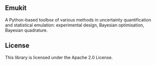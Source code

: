 ## Emukit

A Python-based toolbox of various methods in uncertainty quantification and statistical emulation: experimental design, Bayesian optimisation, Bayesian quadrature. 

## License

This library is licensed under the Apache 2.0 License. 
